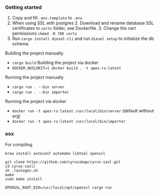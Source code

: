 ### Getting started
1. Copy and fill `.env.template` to `.env`.
3. When using SSL with postgres
    2. Download and rename database SSL certificates to `certs` folder, see Dockerfile.
    3. Change the cert permissions `chmod -R 700 certs`
2. Run `cargo install diesel-cli` and run `diesel setup` to initialize the db schema.


Building the project manually
- `cargo build`
Building the project via docker
- `DOCKER_BUILDKIT=1 docker build . -t apex-rs:latest`

Running the project manually
- `cargo run . --bin server`
- `cargo run . --bin importer`

Running the project via docker
- `docker run -t apex-rs:latest /usr/local/bin/server` (default without arg)
- `docker run -t apex-rs:latest /usr/local/bin/importer`

### osx
For compiling
```
brew install autoconf automake libtool openssl

git clone https://github.com/cyrusimap/cyrus-sasl.git
cd cyrus-sasl/
sh ./autogen.sh
make
sudo make install

OPENSSL_ROOT_DIR=/usr/local/opt/openssl cargo run
```
